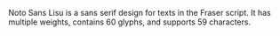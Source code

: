 Noto Sans Lisu is a sans serif design for texts in the Fraser script. It has multiple weights, contains 60 glyphs, and supports 59 characters.